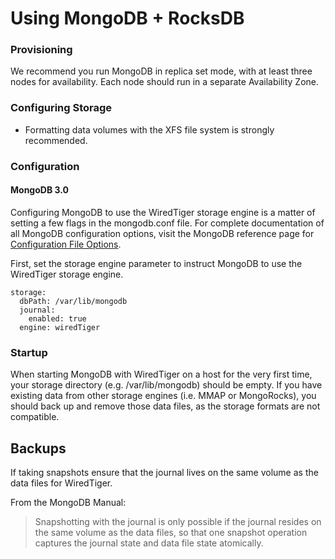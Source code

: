 # Using MongoDB + RocksDB

### Provisioning

We recommend you run MongoDB in replica set mode, with at least three nodes for availability. Each node should run in a separate Availability Zone.

### Configuring Storage

 - Formatting data volumes with the XFS file system is strongly recommended.

### Configuration

#### MongoDB 3.0

Configuring MongoDB to use the WiredTiger storage engine is a matter of setting a few flags in the mongodb.conf file. For complete documentation of all MongoDB configuration options, visit the MongoDB reference page for [Configuration File Options](https://docs.mongodb.com/v3.0/reference/configuration-options/).

First, set the storage engine parameter to instruct MongoDB to use the WiredTiger storage engine.

```
storage:
  dbPath: /var/lib/mongodb
  journal:
    enabled: true
  engine: wiredTiger
```

### Startup

When starting MongoDB with WiredTiger on a host for the very first time, your storage directory (e.g. /var/lib/mongodb) should be empty. If you have existing data from other storage engines (i.e. MMAP or MongoRocks), you should back up and remove those data files, as the storage formats are not compatible.

## Backups

If taking snapshots ensure that the journal lives on the same volume as the data files for WiredTiger.

From the MongoDB Manual:

 > Snapshotting with the journal is only possible if the journal resides on the same volume as the data files, so that one snapshot operation captures the journal state and data file state atomically.
